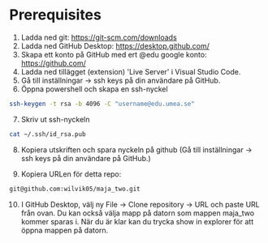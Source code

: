 # Prerequisites

1. Ladda ned git: <https://git-scm.com/downloads>
2. Ladda ned GitHub Desktop: <https://desktop.github.com/>
3. Skapa ett konto på GitHub med ert @edu google konto: <https://github.com/>
4. Ladda ned tillägget (extension) 'Live Server' i Visual Studio Code.
5. Gå till inställningar -> ssh keys på din användare på GitHub.
6. Öppna powershell och skapa en ssh-nyckel

```bash
ssh-keygen -t rsa -b 4096 -C "username@edu.umea.se" 
```

7. Skriv ut ssh-nyckeln

```bash
cat ~/.ssh/id_rsa.pub 
```

8. Kopiera utskriften och spara nyckeln på github (Gå till inställningar -> ssh keys på din användare på GitHub.)

9. Kopiera URLen för detta repo: 

```bash
git@github.com:wilvik05/maja_two.git
```

10. I GitHub Desktop, välj ny File -> Clone repository -> URL och paste URL från ovan. Du kan också välja mapp på datorn som mappen maja_two kommer sparas i. När du är klar kan du trycka show in explorer för att öppna mappen på datorn.